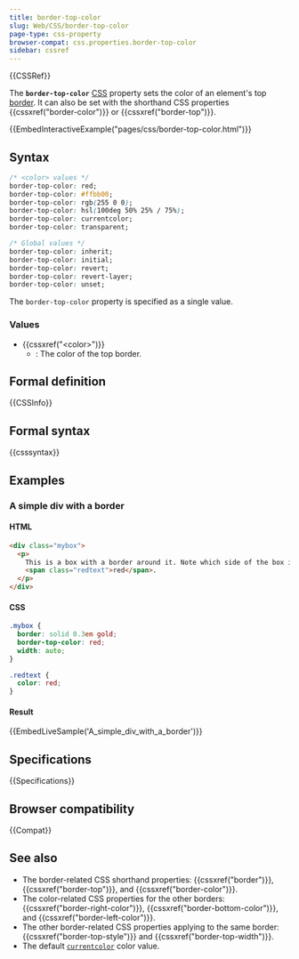 ```yaml
---
title: border-top-color
slug: Web/CSS/border-top-color
page-type: css-property
browser-compat: css.properties.border-top-color
sidebar: cssref
---
```


{{CSSRef}}

The **`border-top-color`** [CSS](/en-US/docs/Web/CSS) property sets the color of an element's top [border](/en-US/docs/Web/CSS/border). It can also be set with the shorthand CSS properties {{cssxref("border-color")}} or {{cssxref("border-top")}}.

{{EmbedInteractiveExample("pages/css/border-top-color.html")}}

## Syntax

```css
/* <color> values */
border-top-color: red;
border-top-color: #ffbb00;
border-top-color: rgb(255 0 0);
border-top-color: hsl(100deg 50% 25% / 75%);
border-top-color: currentcolor;
border-top-color: transparent;

/* Global values */
border-top-color: inherit;
border-top-color: initial;
border-top-color: revert;
border-top-color: revert-layer;
border-top-color: unset;
```

The `border-top-color` property is specified as a single value.

### Values

- {{cssxref("&lt;color&gt;")}}
  - : The color of the top border.

## Formal definition

{{CSSInfo}}

## Formal syntax

{{csssyntax}}

## Examples

### A simple div with a border

#### HTML

```html
<div class="mybox">
  <p>
    This is a box with a border around it. Note which side of the box is
    <span class="redtext">red</span>.
  </p>
</div>
```

#### CSS

```css
.mybox {
  border: solid 0.3em gold;
  border-top-color: red;
  width: auto;
}

.redtext {
  color: red;
}
```

#### Result

{{EmbedLiveSample('A_simple_div_with_a_border')}}

## Specifications

{{Specifications}}

## Browser compatibility

{{Compat}}

## See also

- The border-related CSS shorthand properties: {{cssxref("border")}}, {{cssxref("border-top")}}, and {{cssxref("border-color")}}.
- The color-related CSS properties for the other borders: {{cssxref("border-right-color")}}, {{cssxref("border-bottom-color")}}, and {{cssxref("border-left-color")}}.
- The other border-related CSS properties applying to the same border: {{cssxref("border-top-style")}} and {{cssxref("border-top-width")}}.
- The default [`currentcolor`](/en-US/docs/Web/CSS/color_value#currentcolor_keyword) color value.
